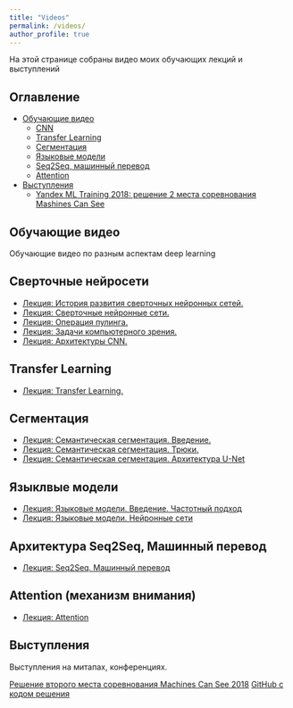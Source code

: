 ```yaml
---
title: "Videos"
permalink: /videos/
author_profile: true
---
```


На этой странице собраны видео моих обучающих лекций и выступлений

## Оглавление
- [Обучающие видео](#лекции) <br />
  - [CNN](#cnn) <br />
  - [Transfer Learning](#transfer_learning) <br />
  - [Сегментация](#segmentation) <br />
  - [Языковые модели](#language_modeling) <br />
  - [Seq2Seq, машинный перевод](#mt) <br />
  - [Attention](#attention) <br />
- [Выступления](#выступления) <br />
  - [Yandex ML Training 2018: решение 2 места соревнования Mashines Can See](#yandex-ml-training)

<a name="лекции"/>

## Обучающие видео

Обучающие видео по разным аспектам deep learning

<a name="cnn"/>

## Сверточные нейросети

- [Лекция: История развития сверточных нейронных сетей.](https://youtu.be/Xq76hQHCkvQ)
- [Лекция: Сверточные нейронные сети.](https://youtu.be/HpKGv-kYurk)
- [Лекция: Операция пулинга.](https://youtu.be/IxLuPHtZBTY)
- [Лекция: Задачи компьютерного зрения.](https://youtu.be/3IPRcBIsgNA)
- [Лекция: Архитектуры CNN.](https://youtu.be/TcUPuKpIlhQ)

<a name="transfer_learning"/>

## Transfer Learning
- [Лекция: Transfer Learning.](https://youtu.be/oLpREso27Zw)

<a name="segmentation"/>

## Сегментация
- [Лекция: Семантическая сегментация. Введение.](https://youtu.be/awgMvmJQUF0)
- [Лекция: Семантическая сегментация. Трюки.](https://youtu.be/K73tZxH9nvE)
- [Лекция: Семантическая сегментация. Архитектура U-Net](https://youtu.be/yEuIV5FsRMs)

<a name="language_modeling"/>

## Языклвые модели
- [Лекция: Языковые модели. Введение. Частотный подход](https://youtu.be/aS2A7b-4uT4)
- [Лекция: Языковые модели. Нейронные сети](https://youtu.be/-tK7WcE5Wfo)

<a name="mt"/>

## Архитектура Seq2Seq, Машинный перевод
- [Лекция: Seq2Seq. Машинный перевод](https://youtu.be/N3TLYsn0TU8)

<a name="attention"/>

## Attention (механизм внимания)
- [Лекция: Attention](https://youtu.be/G4vT5cvJSxY)

<a name="выступления"/>

## Выступления

Выступления на митапах, конференциях.

<a name="yandex-ml-training"/>

[Решение второго места соревнования Machines Can See 2018](https://youtu.be/zNTRmIoPLns)
[GitHub с кодом решения](https://github.com/Atmyre/MCS2018_Solution) 
